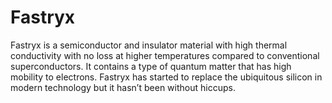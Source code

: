 # Fastryx

Fastryx is a semiconductor and insulator material with high thermal conductivity with no loss at higher temperatures compared to conventional superconductors. It contains a type of quantum matter that has high mobility to electrons. Fastryx has started to replace the ubiquitous silicon in modern technology but it hasn’t been without hiccups.
